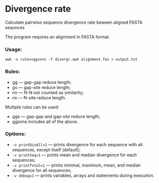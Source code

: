 # Divergence rate
Calculate pairwise sequence divergence rate beween aligned FASTA sequnces

The program requires an alignment in FASTA format.

### Usage:
`awk -v rules=ggsnns -f divergr.awk alignment.fas > output.txt`

### Rules:
+ gg — gap-gap reduce length;
+ gs — gap-site reduce length;
+ nn — N-N not counted as similarity;
+ ns — N-site reduce length.

Multiple rules can be used:
+ ggs — gap-gap and gap-site reduce length;
+ ggsnns includes all of the above.

### Options:
+ `-v printDivAll=1` — prints divergence for each sequence with all sequences, except itself (default);
+ `-v printSeq=1` — prints mean and median divergence for each sequences;
+ `-v printTotal=1` — prints minimal, maximum, mean, and median divergence for all sequences;
+ `-v debug=1` — prints variables, arrays and statements during execution.
